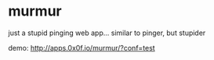murmur
======

just a stupid pinging web app... similar to pinger, but stupider

demo: http://apps.0x0f.io/murmur/?conf=test

